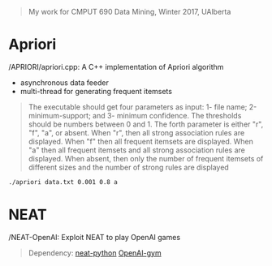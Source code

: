 >My work for CMPUT 690 Data Mining, Winter 2017, UAlberta
# Apriori
/APRIORI/apriori.cpp: A C++ implementation of Apriori algorithm
* asynchronous data feeder
* multi-thread for generating frequent itemsets
>The executable should get four parameters as input: 1- file name; 2-minimum-support; and 3- minimum confidence. The thresholds should be numbers between 0 and 1. The forth parameter is either "r", "f", "a", or absent. When "r", then all strong association rules are displayed. When "f" then all frequent itemsets are displayed. When "a" then all frequent itemsets and all strong association rules are displayed. When absent, then only the number of frequent itemsets of different sizes and the number of strong rules are displayed
```bash
./apriori data.txt 0.001 0.8 a
```
# NEAT
/NEAT-OpenAI: Exploit NEAT to play OpenAI games
>Dependency: [neat-python](https://github.com/CodeReclaimers/neat-python) [OpenAI-gym](https://gym.openai.com/)

